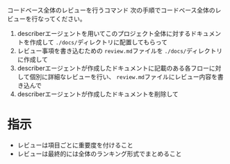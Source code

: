 コードベース全体のレビューを行うコマンド
次の手順でコードベース全体のレビューを行なってください。

1. describerエージェントを用いてこのプロジェクト全体に対するドキュメントを作成して `./docs/`ディレクトリに配置してもらって
2. レビュー事項を書き込むための `review.md`ファイルを `./docs/`ディレクトリに作成して
3. describerエージェントが作成したドキュメントに記載のある各フローに対して個別に詳細なレビューを行い、 `review.md`ファイルにレビュー内容を書き込んで
4. describerエージェントが作成したドキュメントを削除して

# 指示
- レビューは項目ごとに重要度を付けること
- レビューは最終的には全体のランキング形式でまとめること
